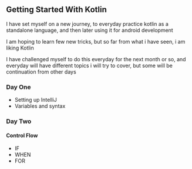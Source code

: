 ## Getting Started With Kotlin

I have set myself on a new journey, to everyday practice kotlin as a standalone language, and then later using it for android development

I am hoping to learn few new tricks, but so far from what i have seen, i am liking Kotlin

I have challenged myself to do this everyday for the next month or so, and everyday will have different topics i will try to cover, but some will be continuation from other days

### Day One
- Setting up IntelliJ
- Variables and syntax

### Day Two

#### Control Flow
- IF
- WHEN
- FOR 

